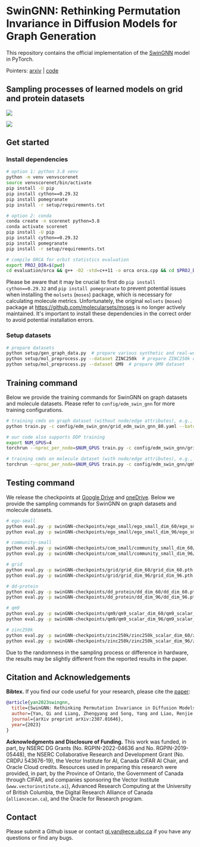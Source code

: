 # SwinGNN: Rethinking Permutation Invariance in Diffusion Models for Graph Generation
This repository contains the official implementation of the [SwinGNN](https://arxiv.org/abs/2307.01646) model in PyTorch.

Pointers: [arxiv](https://arxiv.org/abs/2307.01646) | [code](https://github.com/DSL-Lab/SwinGNN)

## Sampling processes of learned models on grid and protein datasets
![](asset/animation_grid_slow_v1.gif)

![](asset/animation_dd_protein_slow_v1.gif)

## Get started
### Install dependencies
```bash
# option 1: python 3.8 venv
python -m venv venvscorenet
source venvscorenet/bin/activate
pip install -U pip
pip install cython==0.29.32 
pip install pomegranate 
pip install -r setup/requirements.txt

# option 2: conda
conda create -n scorenet python=3.8 
conda activate scorenet 
pip install -U pip 
pip install cython==0.29.32 
pip install pomegranate 
pip install -r setup/requirements.txt

# compile ORCA for orbit statistics evaluation
export PROJ_DIR=$(pwd)
cd evaluation/orca && g++ -O2 -std=c++11 -o orca orca.cpp && cd $PROJ_DIR
```
Please be aware that it may be crucial to first do `pip install cython==0.29.32` and `pip install pomegranate` to prevent potential issues when installing the `molsets` (`moses`) package, which is necessary for calculating molecule metrics. Unfortunately, the original `molsets` (`moses`) package at https://github.com/molecularsets/moses is no longer actively maintained. 
It's important to install these dependencies in the correct order to avoid potential installation errors.

### Setup datasets
```bash
# prepare datasets
python setup/gen_graph_data.py  # prepare various synthetic and real-world graph datasets
python setup/mol_preprocess.py --dataset ZINC250k  # prepare ZINC250k dataset
python setup/mol_preprocess.py --dataset QM9  # prepare QM9 dataset
```


## Training command
Below we provide the training commands for SwinGNN on graph datasets and molecule datasets.
Please refer to `config/edm_swin_gnn` for more training configurations.
```bash
# training cmds on graph dataset (without node/edge attributes), e.g., to train on grid dataset
python train.py -c config/edm_swin_gnn/grid_edm_swin_gnn_80.yaml --batch_size 10 -m=grid

# our code also supports DDP training
export NUM_GPUS=4
torchrun --nproc_per_node=$NUM_GPUS train.py -c config/edm_swin_gnn/grid_edm_swin_gnn_80.yaml --batch_size 40 --ddp -m=grid_ddp

# training cmds on molecule dataset (with node/edge attributes), e.g., to train on QM9 dataset
torchrun --nproc_per_node=$NUM_GPUS train.py -c config/edm_swin_gnn/qm9_edm_swin_gnn.yaml --feature_dims 60 --node_encoding one_hot --edge_encoding one_hot --batch_size 10240 --ddp -m qm9
```

## Testing command
We release the checkpoints at [Google Drive](https://drive.google.com/drive/folders/1qCHD6c0Fr5Dymo8qru8UakwIwpHmU9eA?usp=sharing) and [oneDrive](https://1drv.ms/f/s!AnkbqTET-eNqgoYjheispuweUMWkxA?e=jfZ7UO).
Below we provide the sampling commands for SwinGNN on graph datasets and molecule datasets.
```bash
# ego-small
python eval.py -p swinGNN-checkpoints/ego_small/ego_small_dim_60/ego_small_dim_60.pth --use_ema 0.9 -m eval_ego_small 
python eval.py -p swinGNN-checkpoints/ego_small/ego_small_dim_96/ego_small_dim_96.pth --use_ema 0.99 -m eval_ego_small 

# community-small
python eval.py -p swinGNN-checkpoints/com_small/community_small_dim_60/community_small_dim_60.pth --use_ema 0.99 -m eval_com_small 
python eval.py -p swinGNN-checkpoints/com_small/community_small_dim_96/community_small_dim_96.pth --use_ema 0.95 -m eval_com_small

# grid
python eval.py -p swinGNN-checkpoints/grid/grid_dim_60/grid_dim_60.pth --use_ema 0.99 -m eval_grid 
python eval.py -p swinGNN-checkpoints/grid/grid_dim_96/grid_dim_96.pth --use_ema 0.95 -m eval_grid 

# dd-protein
python eval.py -p swinGNN-checkpoints/dd_protein/dd_dim_60/dd_dim_60.pth --use_ema 0.9999 -m eval_dd_protein
python eval.py -p swinGNN-checkpoints/dd_protein/dd_dim_96/dd_dim_96.pth --use_ema 0.9999 -m eval_dd_protein 

# qm9
python eval.py -p swinGNN-checkpoints/qm9/qm9_scalar_dim_60/qm9_scalar_dim_60.pth --use_ema 0.9999 -m eval_qm9
python eval.py -p swinGNN-checkpoints/qm9/qm9_scalar_dim_96/qm9_scalar_dim_96.pth --use_ema 0.9999 -m eval_qm9

# zinc250k
python eval.py -p swinGNN-checkpoints/zinc250k/zinc250k_scalar_dim_60/zinc250k_scalar_dim_60.pth --use_ema 0.9999 -m eval_zinc250k
python eval.py -p swinGNN-checkpoints/zinc250k/zinc250k_scalar_dim_96/zinc250k_scalar_dim_96.pth --use_ema 0.9999 -m eval_zinc250k
```
Due to the randomness in the sampling process or difference in hardware, the results may be slightly different from the reported results in the paper.

## Citation and Acknowledgements
**Bibtex.**
If you find our code useful for your research, please cite the [paper](https://arxiv.org/abs/2307.01646):
```bibtex
@article{yan2023swingnn,
  title={SwinGNN: Rethinking Permutation Invariance in Diffusion Models for Graph Generation},
  author={Yan, Qi and Liang, Zhengyang and Song, Yang and Liao, Renjie and Wang, Lele},
  journal={arXiv preprint arXiv:2307.01646},
  year={2023}
}
```
**Acknowledgments and Disclosure of Funding.**
This work was funded, in part, by NSERC DG Grants (No. RGPIN-2022-04636 and No. RGPIN-2019-05448), the NSERC Collaborative Research and Development Grant (No. CRDPJ 543676-19), the Vector Institute for AI, Canada CIFAR AI Chair, and Oracle Cloud credits. Resources used in preparing this research were provided, in part, by the Province of Ontario, the Government of Canada through CIFAR, and companies sponsoring the Vector Institute
(`www.vectorinstitute.ai`), Advanced Research Computing at the University of British Columbia,
the Digital Research Alliance of Canada (`alliancecan.ca`), and the Oracle for Research program.

## Contact
Please submit a Github issue or contact [qi.yan@ece.ubc.ca](mailto:qi.yan@ece.ubc.ca) if you have any questions or find any bugs.
